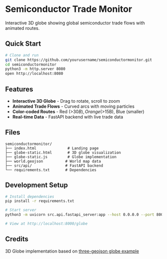 # Semiconductor Trade Monitor

Interactive 3D globe showing global semiconductor trade flows with animated routes.

## Quick Start

```bash
# Clone and run
git clone https://github.com/yourusername/semiconductormonitor.git
cd semiconductormonitor
python3 -m http.server 8080
open http://localhost:8080
```

## Features

- **Interactive 3D Globe** - Drag to rotate, scroll to zoom
- **Animated Trade Flows** - Curved arcs with moving particles  
- **Color-coded Routes** - Red (>$30B), Orange (>$15B), Blue (smaller)
- **Real-time Data** - FastAPI backend with live trade data

## Files

```
semiconductormonitor/
├── index.html              # Landing page
├── globe-static.html       # 3D globe visualization
├── globe-static.js         # Globe implementation  
├── world.geojson          # World map data
├── src/api/               # FastAPI backend
└── requirements.txt       # Dependencies
```

## Development Setup

```bash
# Install dependencies
pip install -r requirements.txt

# Start server
python3 -m uvicorn src.api.fastapi_server:app --host 0.0.0.0 --port 8000 --reload

# View at http://localhost:8000/globe
```

## Credits

3D Globe implementation based on [three-geojson globe example](https://github.com/gkjohnson/three-geojson/blob/main/example/globe.js)